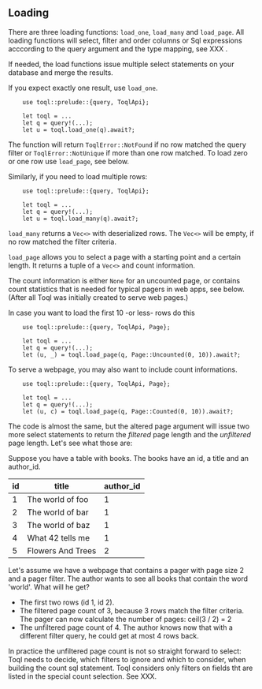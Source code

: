 
## Loading

There are three loading functions: `load_one`, `load_many` and `load_page`.
All loading functions will select, filter and order columns or Sql expressions 
acccording to the query argument and the type mapping, see XXX . 

If needed, the load functions issue multiple select
statements on your database and merge the results.

If you expect exactly one result, use `load_one`.

```
    use toql::prelude::{query, ToqlApi};

    let toql = ...
    let q = query!(...);
    let u = toql.load_one(q).await?;
```
The function will return `ToqlError::NotFound` if no row matched the query filter or `ToqlError::NotUnique` if more than one row matched.
To load zero or one row use `load_page`, see below.

Similarly, if you need to load multiple rows:

```
    use toql::prelude::{query, ToqlApi};

    let toql = ...
    let q = query!(...);
    let u = toql.load_many(q).await?;
```

`load_many` returns a `Vec<>` with deserialized rows. 
The `Vec<>` will be empty, if no row matched the filter criteria.

`load_page` allows you to select a page with a starting point and a certain length. 
It returns a tuple of a `Vec<>` and count information.

The count information is either `None` for an uncounted page, 
or contains count statistics that is needed for typical pagers in web apps, see below.
(After all Toql was initially created to serve web pages.)

In case you want to load the first 10 -or less- rows do this

```
    use toql::prelude::{query, ToqlApi, Page};

    let toql = ...
    let q = query!(...);
    let (u, _) = toql.load_page(q, Page::Uncounted(0, 10)).await?;
```

To serve a webpage, you may also want to include count informations.

```
    use toql::prelude::{query, ToqlApi, Page};

    let toql = ...
    let q = query!(...);
    let (u, c) = toql.load_page(q, Page::Counted(0, 10)).await?;
```

The code is almost the same, but the altered page argument will issue two more select statements
to return the *filtered* page length and the *unfiltered* page length. Let's see what those are:

Suppose you have a table with books. The books have an id, a title and an author_id.

|id|title| author_id|
|--|-----|----------|
| 1| The world of foo| 1|
| 2| The world of bar| 1|
| 3| The world of baz| 1|
| 4| What 42 tells me| 1|
| 5| Flowers And Trees|2|

Let's assume we have a webpage that contains a pager with page size 2 and a pager filter. 
The author wants to see all books that contain the word 'world'. What will he get?
 - The first two rows (id 1, id 2).
 - The filtered page count of 3, because 3 rows match the filter criteria. 
   The pager can now calculate the number of pages: ceil(3 / 2) = 2
 - The unfiltered page count of 4. The author knows now that with a different filter query, he could
   get at most 4 rows back.
 
 In practice the unfiltered page count is not so straight forward to select: 
 Toql needs to decide, which filters to ignore and which to consider, 
 when building the count sql statement.
 Toql considers only filters on fields tht are listed in the special count selection. See XXX.
 
